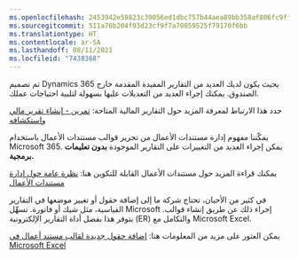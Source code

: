 ```yaml
---
ms.openlocfilehash: 2453942e59823c39056ed1dbc757b44aea89bb358af806fc9ff4e8617bf783d5
ms.sourcegitcommit: 511a76b204f93d23cf9f7a70059525f79170f6bb
ms.translationtype: HT
ms.contentlocale: ar-SA
ms.lasthandoff: 08/11/2021
ms.locfileid: "7438368"
---
```


تم تصميم Dynamics 365 بحيث يكون لديك العديد من التقارير المفيدة المقدمة خارج الصندوق. يمكنك إجراء العديد من التعديلات عليها بسهولة لتلبية احتياجات عملك.

حدد هذا الارتباط لمعرفة المزيد حول التقارير المالية المتاحة: [تمرين - إنشاء تقرير مالي واستكشافه](https://docs.microsoft.com/learn/modules/work-analytics-reporting-finance-operations/6-exercise-1)

يمكّننا مفهوم إدارة مستندات الأعمال من تحرير قوالب مستندات الأعمال باستخدام Microsoft 365. يمكن إجراء العديد من التغييرات على التقارير الموجودة **بدون تعليمات برمجية.**

يمكنك قراءة المزيد حول مستندات الأعمال القابلة للتكوين هنا: [نظرة عامة حول إدارة مستندات الأعمال](https://docs.microsoft.com/dynamics365/fin-ops-core/dev-itpro/analytics/er-business-document-management)

في كثير من الأحيان، تحتاج شركة ما إلى إضافة حقول أو تغيير موضعها في التقارير القياسية، مثل شيك أو فاتورة. تسهِّل Microsoft إجراء ذلك عن طريق إنشاء قوالب. يتوفر هذا بفضل أداة التقارير الإلكترونية (ER) والتكامل مع Microsoft Excel.

يمكن العثور على مزيد من المعلومات هنا: [إضافة حقول جديدة لقالب مستند أعمال في Microsoft Excel](https://docs.microsoft.com/dynamics365/fin-ops-core/dev-itpro/analytics/er-bdm-add-field-to-excel-template?toc=/dynamics365/commerce/toc.json#configure-business-document-management-to-edit-templates)
